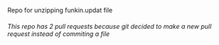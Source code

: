 Repo for unzipping funkin.updat file
###### This repo has 2 pull requests because git decided to make a new pull request instead of commiting a file
